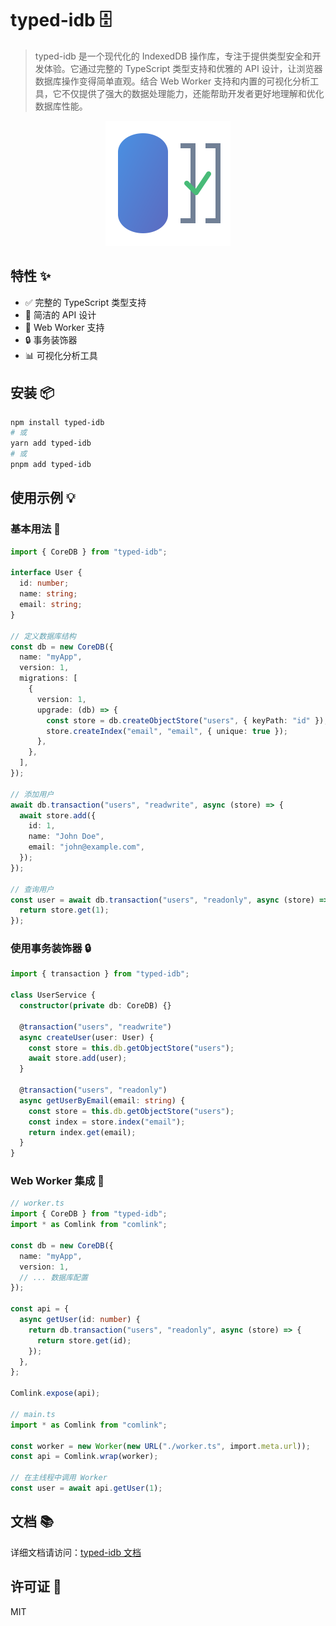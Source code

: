 # typed-idb 🗄️

> typed-idb 是一个现代化的 IndexedDB 操作库，专注于提供类型安全和开发体验。它通过完整的 TypeScript 类型支持和优雅的 API 设计，让浏览器数据库操作变得简单直观。结合 Web Worker 支持和内置的可视化分析工具，它不仅提供了强大的数据处理能力，还能帮助开发者更好地理解和优化数据库性能。

<p align="center">
  <img src="./logo.svg" width="200" height="200" alt="typed-idb logo">
</p>

## 特性 ✨

- ✅ 完整的 TypeScript 类型支持
- 🎯 简洁的 API 设计
- 🔄 Web Worker 支持
- 🔒 事务装饰器
- 📊 可视化分析工具

## 安装 📦

```bash
npm install typed-idb
# 或
yarn add typed-idb
# 或
pnpm add typed-idb
```

## 使用示例 💡

### 基本用法 🚀

```typescript
import { CoreDB } from "typed-idb";

interface User {
  id: number;
  name: string;
  email: string;
}

// 定义数据库结构
const db = new CoreDB({
  name: "myApp",
  version: 1,
  migrations: [
    {
      version: 1,
      upgrade: (db) => {
        const store = db.createObjectStore("users", { keyPath: "id" });
        store.createIndex("email", "email", { unique: true });
      },
    },
  ],
});

// 添加用户
await db.transaction("users", "readwrite", async (store) => {
  await store.add({
    id: 1,
    name: "John Doe",
    email: "john@example.com",
  });
});

// 查询用户
const user = await db.transaction("users", "readonly", async (store) => {
  return store.get(1);
});
```

### 使用事务装饰器 🔒

```typescript
import { transaction } from "typed-idb";

class UserService {
  constructor(private db: CoreDB) {}

  @transaction("users", "readwrite")
  async createUser(user: User) {
    const store = this.db.getObjectStore("users");
    await store.add(user);
  }

  @transaction("users", "readonly")
  async getUserByEmail(email: string) {
    const store = this.db.getObjectStore("users");
    const index = store.index("email");
    return index.get(email);
  }
}
```

### Web Worker 集成 🔄

```typescript
// worker.ts
import { CoreDB } from "typed-idb";
import * as Comlink from "comlink";

const db = new CoreDB({
  name: "myApp",
  version: 1,
  // ... 数据库配置
});

const api = {
  async getUser(id: number) {
    return db.transaction("users", "readonly", async (store) => {
      return store.get(id);
    });
  },
};

Comlink.expose(api);

// main.ts
import * as Comlink from "comlink";

const worker = new Worker(new URL("./worker.ts", import.meta.url));
const api = Comlink.wrap(worker);

// 在主线程中调用 Worker
const user = await api.getUser(1);
```

## 文档 📚

详细文档请访问：[typed-idb 文档](https://github.com/chency7/typed-idb)

## 许可证 📄

MIT
